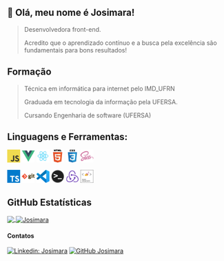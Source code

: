 ## 👩 Olá, meu nome é <strong>Josimara!</strong>

> Desenvolvedora front-end.
> 
> Acredito que o aprendizado contínuo e a busca pela excelência são fundamentais para bons resultados!
> 


## **Formação**

> Técnica em informática para internet pelo IMD_UFRN 
> 
> Graduada em tecnologia da informação pela UFERSA.
>
> Cursando Engenharia de software (UFERSA)

## **Linguagens e Ferramentas:**

<code><img height="30" src="https://raw.githubusercontent.com/github/explore/80688e429a7d4ef2fca1e82350fe8e3517d3494d/topics/javascript/javascript.png"></code>
<code><img height="30" src="https://raw.githubusercontent.com/github/explore/80688e429a7d4ef2fca1e82350fe8e3517d3494d/topics/vue/vue.png"></code>
<code><img height="30" src="https://raw.githubusercontent.com/github/explore/80688e429a7d4ef2fca1e82350fe8e3517d3494d/topics/react/react.png"></code>
<code><img height="30" src="https://raw.githubusercontent.com/github/explore/80688e429a7d4ef2fca1e82350fe8e3517d3494d/topics/html/html.png"></code>
<code><img height="30" src="https://raw.githubusercontent.com/github/explore/80688e429a7d4ef2fca1e82350fe8e3517d3494d/topics/css/css.png"></code>
<code><img height="30" src="https://raw.githubusercontent.com/github/explore/80688e429a7d4ef2fca1e82350fe8e3517d3494d/topics/sass/sass.png"></code>
>
<code><img height="30" src="https://raw.githubusercontent.com/github/explore/80688e429a7d4ef2fca1e82350fe8e3517d3494d/topics/typescript/typescript.png"></code>
<code><img height="30" src="https://raw.githubusercontent.com/github/explore/80688e429a7d4ef2fca1e82350fe8e3517d3494d/topics/git/git.png"></code>
<code><img height="30" src="https://raw.githubusercontent.com/github/explore/80688e429a7d4ef2fca1e82350fe8e3517d3494d/topics/visual-studio-code/visual-studio-code.png"></code>
<code><img height="30" src="https://raw.githubusercontent.com/github/explore/80688e429a7d4ef2fca1e82350fe8e3517d3494d/topics/terminal/terminal.png"></code>
<code><img height="30" src="https://raw.githubusercontent.com/github/explore/80688e429a7d4ef2fca1e82350fe8e3517d3494d/topics/redux/redux.png"></code>
<code><img height="30" src="https://raw.githubusercontent.com/github/explore/80688e429a7d4ef2fca1e82350fe8e3517d3494d/topics/styled-components/styled-components.png"></code>


## **GitHub Estatísticas**

<a href="https://github.com/josimara-lima2">
  <img align="center" src="https://github-readme-stats.vercel.app/api/top-langs/?username=josimara-lima2&theme=dracula&hide_langs_below=1" />
</a>

<a href="https://github.com/josimara-lima2">
 <img align="center" src="https://github-readme-stats.vercel.app/api?username=josimara-lima2&show_icons=true&theme=dracula&line_height=27" alt=Josimara github stats"/>
</a>



#### Contatos



[![Linkedin: Josimara](https://img.shields.io/badge/-Josimara-blue?style=flat-square&logo=Linkedin&logoColor=white&link=https://www.linkedin.com/in/josimara-silva-58ba4b164/)](https://www.linkedin.com/in/josimara-silva-58ba4b164/) 
[![GitHub Josimara]( https://img.shields.io/github/followers/josimara-lima2?label=follow&style=social)](https://github.com/josimara-lima2)
